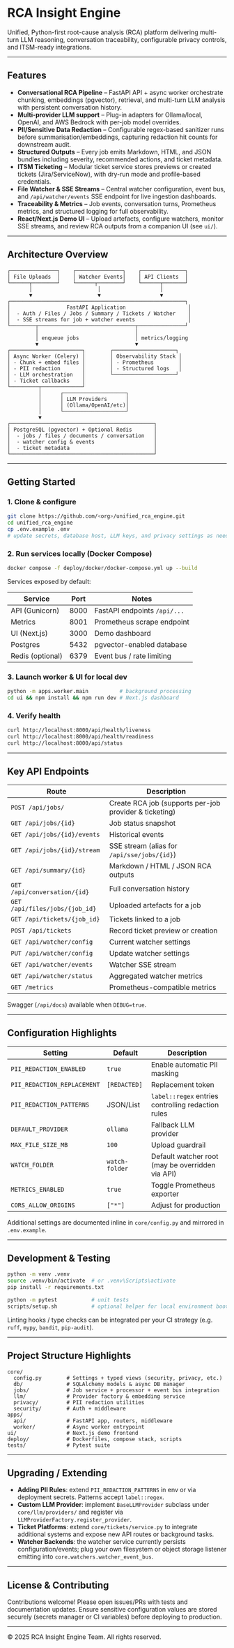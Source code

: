 # RCA Insight Engine

Unified, Python-first root-cause analysis (RCA) platform delivering multi-turn LLM reasoning, conversation traceability, configurable privacy controls, and ITSM-ready integrations.

---

## Features

- **Conversational RCA Pipeline** – FastAPI API + async worker orchestrate chunking, embeddings (pgvector), retrieval, and multi-turn LLM analysis with persistent conversation history.
- **Multi-provider LLM support** – Plug-in adapters for Ollama/local, OpenAI, and AWS Bedrock with per-job model overrides.
- **PII/Sensitive Data Redaction** – Configurable regex-based sanitizer runs before summarisation/embeddings, capturing redaction hit counts for downstream audit.
- **Structured Outputs** – Every job emits Markdown, HTML, and JSON bundles including severity, recommended actions, and ticket metadata.
- **ITSM Ticketing** – Modular ticket service stores previews or created tickets (Jira/ServiceNow), with dry-run mode and profile-based credentials.
- **File Watcher & SSE Streams** – Central watcher configuration, event bus, and `/api/watcher/events` SSE endpoint for live ingestion dashboards.
- **Traceability & Metrics** – Job events, conversation turns, Prometheus metrics, and structured logging for full observability.
- **React/Next.js Demo UI** – Upload artefacts, configure watchers, monitor SSE streams, and review RCA outputs from a companion UI (see `ui/`).

---

## Architecture Overview

```
┌───────────────┐    ┌───────────────┐    ┌──────────────┐
│ File Uploads  │    │ Watcher Events│    │ API Clients  │
└──────┬────────┘    └──────┬────────┘    └──────┬───────┘
       │                     │                   │
       ▼                     ▼                   ▼
┌────────────────────────────────────────────────────────┐
│                  FastAPI Application                    │
│  - Auth / Files / Jobs / Summary / Tickets / Watcher    │
│  - SSE streams for job + watcher events                 │
└────────┬───────────────────────────────┬───────────────┘
         │                               │
         │ enqueue jobs                  │ metrics/logging
         ▼                               ▼
┌───────────────────────┐        ┌────────────────────┐
│ Async Worker (Celery) │        │ Observability Stack │
│ - Chunk + embed files │        │ - Prometheus        │
│ - PII redaction       │        │ - Structured logs   │
│ - LLM orchestration   │        └────────────────────┘
│ - Ticket callbacks    │
└─────────┬─────────────┘
          │      ┌────────────────────┐
          │      │ LLM Providers      │
          │      │ (Ollama/OpenAI/etc)│
          │      └────────────────────┘
          ▼
┌──────────────────────────────────────────────┐
│ PostgreSQL (pgvector) + Optional Redis       │
│  - jobs / files / documents / conversation   │
│  - watcher config & events                   │
│  - ticket metadata                           │
└──────────────────────────────────────────────┘
```

---

## Getting Started

### 1. Clone & configure

```bash
git clone https://github.com/<org>/unified_rca_engine.git
cd unified_rca_engine
cp .env.example .env
# update secrets, database host, LLM keys, and privacy settings as needed
```

### 2. Run services locally (Docker Compose)

```bash
docker compose -f deploy/docker/docker-compose.yml up --build
```

Services exposed by default:

| Service          | Port | Notes                                   |
|------------------|------|-----------------------------------------|
| API (Gunicorn)   | 8000 | FastAPI endpoints `/api/...`            |
| Metrics          | 8001 | Prometheus scrape endpoint              |
| UI (Next.js)     | 3000 | Demo dashboard                          |
| Postgres         | 5432 | pgvector-enabled database               |
| Redis (optional) | 6379 | Event bus / rate limiting               |

### 3. Launch worker & UI for local dev

```bash
python -m apps.worker.main          # background processing
cd ui && npm install && npm run dev # Next.js dashboard
```

### 4. Verify health

```bash
curl http://localhost:8000/api/health/liveness
curl http://localhost:8000/api/health/readiness
curl http://localhost:8000/api/status
```

---

## Key API Endpoints

| Route                               | Description                                             |
|-------------------------------------|---------------------------------------------------------|
| `POST /api/jobs/`                   | Create RCA job (supports per-job provider & ticketing)  |
| `GET /api/jobs/{id}`                | Job status snapshot                                     |
| `GET /api/jobs/{id}/events`         | Historical events                                       |
| `GET /api/jobs/{id}/stream`         | SSE stream (alias for `/api/sse/jobs/{id}`)             |
| `GET /api/summary/{id}`             | Markdown / HTML / JSON RCA outputs                      |
| `GET /api/conversation/{id}`        | Full conversation history                               |
| `GET /api/files/jobs/{job_id}`      | Uploaded artefacts for a job                            |
| `GET /api/tickets/{job_id}`         | Tickets linked to a job                                 |
| `POST /api/tickets`                 | Record ticket preview or creation                       |
| `GET /api/watcher/config`           | Current watcher settings                                |
| `PUT /api/watcher/config`           | Update watcher settings                                 |
| `GET /api/watcher/events`           | Watcher SSE stream                                      |
| `GET /api/watcher/status`           | Aggregated watcher metrics                              |
| `GET /metrics`                      | Prometheus-compatible metrics                           |

Swagger (`/api/docs`) available when `DEBUG=true`.

---

## Configuration Highlights

| Setting                         | Default        | Description                                             |
|---------------------------------|----------------|---------------------------------------------------------|
| `PII_REDACTION_ENABLED`         | `true`         | Enable automatic PII masking                            |
| `PII_REDACTION_REPLACEMENT`     | `[REDACTED]`   | Replacement token                                       |
| `PII_REDACTION_PATTERNS`        | JSON/List      | `label::regex` entries controlling redaction rules      |
| `DEFAULT_PROVIDER`              | `ollama`       | Fallback LLM provider                                   |
| `MAX_FILE_SIZE_MB`              | `100`          | Upload guardrail                                        |
| `WATCH_FOLDER`                  | `watch-folder` | Default watcher root (may be overridden via API)        |
| `METRICS_ENABLED`               | `true`         | Toggle Prometheus exporter                              |
| `CORS_ALLOW_ORIGINS`            | `["*"]`        | Adjust for production                                   |

Additional settings are documented inline in `core/config.py` and mirrored in `.env.example`.

---

## Development & Testing

```bash
python -m venv .venv
source .venv/bin/activate  # or .venv\Scripts\activate
pip install -r requirements.txt

python -m pytest           # unit tests
scripts/setup.sh           # optional helper for local environment bootstrap
```

Linting hooks / type checks can be integrated per your CI strategy (e.g. `ruff`, `mypy`, `bandit`, `pip-audit`).

---

## Project Structure Highlights

```
core/
  config.py        # Settings + typed views (security, privacy, etc.)
  db/              # SQLAlchemy models & async DB manager
  jobs/            # Job service + processor + event bus integration
  llm/             # Provider factory & embedding service
  privacy/         # PII redaction utilities
  security/        # Auth + middleware
apps/
  api/             # FastAPI app, routers, middleware
  worker/          # Async worker entrypoint
ui/                # Next.js demo frontend
deploy/            # Dockerfiles, compose stack, scripts
tests/             # Pytest suite
```

---

## Upgrading / Extending

- **Adding PII Rules**: extend `PII_REDACTION_PATTERNS` in env or via deployment secrets. Patterns accept `label::regex`.
- **Custom LLM Provider**: implement `BaseLLMProvider` subclass under `core/llm/providers/` and register via `LLMProviderFactory.register_provider`.
- **Ticket Platforms**: extend `core/tickets/service.py` to integrate additional systems and expose new API routes or background tasks.
- **Watcher Backends**: the watcher service currently persists configuration/events; plug your own filesystem or object storage listener emitting into `core.watchers.watcher_event_bus`.

---

## License & Contributing

Contributions welcome! Please open issues/PRs with tests and documentation updates. Ensure sensitive configuration values are stored securely (secrets manager or CI variables) before deploying to production.

---

© 2025 RCA Insight Engine Team. All rights reserved.
